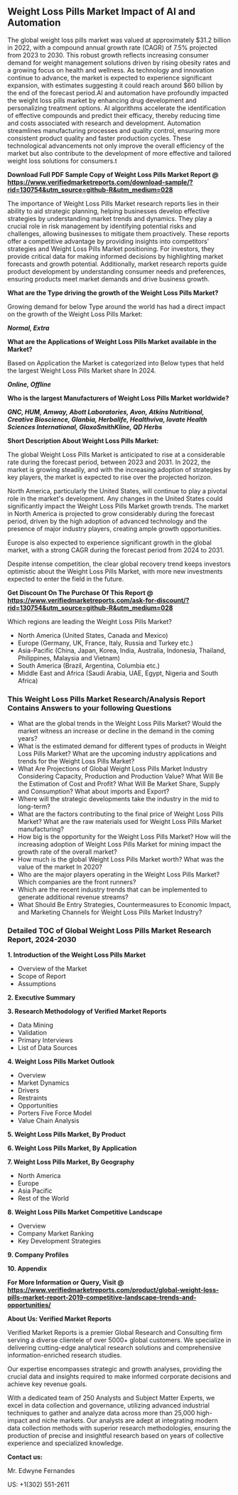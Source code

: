 <h2>Weight Loss Pills Market Impact of AI and Automation</h2>The global weight loss pills market was valued at approximately $31.2 billion in 2022, with a compound annual growth rate (CAGR) of 7.5% projected from 2023 to 2030. This robust growth reflects increasing consumer demand for weight management solutions driven by rising obesity rates and a growing focus on health and wellness. As technology and innovation continue to advance, the market is expected to experience significant expansion, with estimates suggesting it could reach around $60 billion by the end of the forecast period.AI and automation have profoundly impacted the weight loss pills market by enhancing drug development and personalizing treatment options. AI algorithms accelerate the identification of effective compounds and predict their efficacy, thereby reducing time and costs associated with research and development. Automation streamlines manufacturing processes and quality control, ensuring more consistent product quality and faster production cycles. These technological advancements not only improve the overall efficiency of the market but also contribute to the development of more effective and tailored weight loss solutions for consumers.t</p><p id="" class=""><strong>Download Full PDF Sample Copy of Weight Loss Pills Market Report @ <a href="https://www.verifiedmarketreports.com/download-sample/?rid=130754&utm_source=github-R&utm_medium=028" target="_blank">https://www.verifiedmarketreports.com/download-sample/?rid=130754&utm_source=github-R&utm_medium=028</a></strong></p><p>The importance of&nbsp;Weight Loss Pills Market research reports lies in their ability to aid strategic planning, helping businesses develop effective strategies by understanding market trends and dynamics. They play a crucial role in risk management by identifying potential risks and challenges, allowing businesses to mitigate them proactively. These reports offer a competitive advantage by providing insights into competitors' strategies and Weight Loss Pills Market positioning. For investors, they provide critical data for making informed decisions by highlighting market forecasts and growth potential. Additionally, market research reports guide product development by understanding consumer needs and preferences, ensuring products meet market demands and drive business growth.</p><p><strong>What are the&nbsp;Type driving the growth of the Weight Loss Pills Market?</strong></p><p id="" class="">Growing demand for below Type around the world has had a direct impact on the growth of the Weight Loss Pills Market:</p><em><strong>Normal, Extra</strong></em></p><strong>What are the&nbsp;Applications&nbsp;of Weight Loss Pills Market available in the Market?</strong></p><p id="" class="">Based on Application the Market is categorized into Below types that held the largest Weight Loss Pills Market share In 2024.</p><em><strong>Online, Offline</strong></em></p><strong>Who is the largest Manufacturers of Weight Loss Pills Market worldwide?</strong></p><p><em><strong>GNC, HUM, Amway, Abott Laboratories, Avon, Atkins Nutritional, Creative Bioscience, Glanbia, Herbalife, Healthviva, Iovate Health Sciences International, GlaxoSmithKline, QD Herbs</strong></em></p><p id="" class=""><strong>Short Description About Weight Loss Pills Market:</strong></p><p>The global Weight Loss Pills Market is anticipated to rise at a considerable rate during the forecast period, between 2023 and 2031. In 2022, the market is growing steadily, and with the increasing adoption of strategies by key players, the market is expected to rise over the projected horizon.</p><p>North America, particularly the United States, will continue to play a pivotal role in the market's development. Any changes in the United States could significantly impact the Weight Loss Pills Market growth trends. The market in North America is projected to grow considerably during the forecast period, driven by the high adoption of advanced technology and the presence of major industry players, creating ample growth opportunities.</p><p>Europe is also expected to experience significant growth in the global market, with a strong CAGR during the forecast period from 2024 to 2031.</p><p>Despite intense competition, the clear global recovery trend keeps investors optimistic about the Weight Loss Pills Market, with more new investments expected to enter the field in the future.</p><p id="" class=""><strong>Get Discount On The Purchase Of This Report @ <a href="https://www.verifiedmarketreports.com/ask-for-discount/?rid=130754&utm_source=github-R&utm_medium=028" target="_blank">https://www.verifiedmarketreports.com/ask-for-discount/?rid=130754&utm_source=github-R&utm_medium=028</a></strong></p>Which regions are leading the Weight Loss Pills Market?</p><ul><li>North America (United States, Canada and Mexico)</li><li>Europe (Germany, UK, France, Italy, Russia and Turkey etc.)</li><li>Asia-Pacific (China, Japan, Korea, India, Australia, Indonesia, Thailand, Philippines, Malaysia and Vietnam)</li><li>South America (Brazil, Argentina, Columbia etc.)</li><li>Middle East and Africa (Saudi Arabia, UAE, Egypt, Nigeria and South Africa)</li></ul><h3 id="" class="">This Weight Loss Pills Market Research/Analysis Report Contains Answers to your following Questions</h3><ul><li>What are the global trends in the Weight Loss Pills Market? Would the market witness an increase or decline in the demand in the coming years?</li><li>What is the estimated demand for different types of products in Weight Loss Pills Market? What are the upcoming industry applications and trends for the Weight Loss Pills Market?</li><li>What Are Projections of Global Weight Loss Pills Market Industry Considering Capacity, Production and Production Value? What Will Be the Estimation of Cost and Profit? What Will Be Market Share, Supply and Consumption? What about imports and Export?</li><li>Where will the strategic developments take the industry in the mid to long-term?</li><li>What are the factors contributing to the final price of Weight Loss Pills Market? What are the raw materials used for Weight Loss Pills Market manufacturing?</li><li>How big is the opportunity for the Weight Loss Pills Market? How will the increasing adoption of Weight Loss Pills Market for mining impact the growth rate of the overall market?</li><li>How much is the global Weight Loss Pills Market worth? What was the value of the market In 2020?</li><li>Who are the major players operating in the Weight Loss Pills Market? Which companies are the front runners?</li><li>Which are the recent industry trends that can be implemented to generate additional revenue streams?</li><li>What Should Be Entry Strategies, Countermeasures to Economic Impact, and Marketing Channels for Weight Loss Pills Market Industry?</li></ul><h3 id="" class="">Detailed TOC of Global Weight Loss Pills Market Research Report, 2024-2030</h3><p id="" class=""><strong>1. Introduction of the Weight Loss Pills Market</strong></p><ul><li>Overview of the Market</li><li>Scope of Report</li><li>Assumptions</li></ul><p id="" class=""><strong>2. Executive Summary</strong></p><p id="" class=""><strong>3. Research Methodology of Verified Market Reports</strong></p><ul><li>Data Mining</li><li>Validation</li><li>Primary Interviews</li><li>List of Data Sources</li></ul><p id="" class=""><strong>4. Weight Loss Pills Market Outlook</strong></p><ul><li>Overview</li><li>Market Dynamics</li><li>Drivers</li><li>Restraints</li><li>Opportunities</li><li>Porters Five Force Model</li><li>Value Chain Analysis</li></ul><p id="" class=""><strong>5. Weight Loss Pills Market, By Product</strong></p><p id="" class=""><strong>6. Weight Loss Pills Market, By Application</strong></p><p id="" class=""><strong>7. Weight Loss Pills Market, By Geography</strong></p><ul><li>North America</li><li>Europe</li><li>Asia Pacific</li><li>Rest of the World</li></ul><p id="" class=""><strong>8. Weight Loss Pills Market Competitive Landscape</strong></p><ul><li>Overview</li><li>Company Market Ranking</li><li>Key Development Strategies</li></ul><p id="" class=""><strong>9. Company Profiles</strong></p><p id="" class=""><strong>10. Appendix</strong></p><p id="" class=""><strong>For More Information or Query, Visit @ <a href="https://www.verifiedmarketreports.com/product/global-weight-loss-pills-market-report-2019-competitive-landscape-trends-and-opportunities/" target="_blank">https://www.verifiedmarketreports.com/product/global-weight-loss-pills-market-report-2019-competitive-landscape-trends-and-opportunities/</a></strong></p><p id="" class=""><strong>About Us: Verified Market Reports</strong></p><p id="" class="">Verified Market Reports is a premier Global Research and Consulting firm serving a diverse clientele of over 5000+ global customers. We specialize in delivering cutting-edge analytical research solutions and comprehensive information-enriched research studies.</p><p id="" class="">Our expertise encompasses strategic and growth analyses, providing the crucial data and insights required to make informed corporate decisions and achieve key revenue goals.</p><p id="" class="">With a dedicated team of 250 Analysts and Subject Matter Experts, we excel in data collection and governance, utilizing advanced industrial techniques to gather and analyze data across more than 25,000 high-impact and niche markets. Our analysts are adept at integrating modern data collection methods with superior research methodologies, ensuring the production of precise and insightful research based on years of collective experience and specialized knowledge.</p><p id="" class=""><strong>Contact us:</strong></p><p id="" class="">Mr. Edwyne Fernandes</p><p id="" class="">US: +1(302) 551-2611</p>
